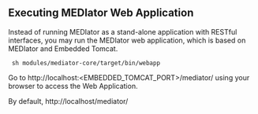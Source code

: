 
Executing MEDIator Web Application
---------
Instead of running MEDIator as a stand-alone application with RESTful interfaces, you may run the MEDIator web 
application, which is based on MEDIator and Embedded Tomcat.   
   

     sh modules/mediator-core/target/bin/webapp

   
   

Go to http://localhost:<EMBEDDED_TOMCAT_PORT>/mediator/ using your browser to access the Web Application.

By default, http://localhost/mediator/

